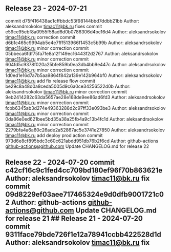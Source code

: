 ## Release 23 - 2024-07-21
commit d75f416438ac1cffbbdc53f98144bbd7ddbb21bb Author: aleksandrsokolov <timac11@bk.ru> fixes commit e59ce95ebf8a0955f58ad6d0b0786306d4bc16d4 Author: aleksandrsokolov <timac11@bk.ru> correction commit d6b1c465c9994ab5e4e7fff513966f1453c5b99b Author: aleksandrsokolov <timac11@bk.ru> minor correction commit 05bbeca6fdf75fa7fe8a12f149ec16443f2d2767 Author: aleksandrsokolov <timac11@bk.ru> minor correction commit 604fd5c9378f020a25bfe859b0ea3db4bb9e447c Author: aleksandrsokolov <timac11@bk.ru> minor correction commit 1d0ed1e16d7a7b5aa9864f842a139e142b964bf0 Author: aleksandrsokolov <timac11@bk.ru> add fix release flow commit be29c8a48d0a8ceda5005d9c6a0ce34256522d0b Author: aleksandrsokolov <timac11@bk.ru> minor correction commit 9eb2414282c63da5657ae28e168de9ee86ad6fd3 Author: aleksandrsokolov <timac11@bk.ru> minor correction commit fcbb6345ab3d274e49363288d2c97ff33e093be3 Author: aleksandrsokolov <timac11@bk.ru> minor correction commit 0da86e0ed621bee5bd35a38a25fb4a9c13b4fc1d Author: aleksandrsokolov <timac11@bk.ru> minor correction commit 2279bfa4a6a60c26ade2a52867ac5e3741e27850 Author: aleksandrsokolov <timac11@bk.ru> add deploy prod action commit 973d6e8cf895bdc3c60c621abdd951db76b2f6cd Author: github-actions <github-actions@github.com> Update CHANGELOG.md for release 22

## Release 22 - 2024-07-20 commit c42cf16c9c1fed4cc709bd180ef96f70b863621e Author: aleksandrsokolov <timac11@bk.ru> fix commit 09d8229ef03aee717465324e9d0dfb9001721c02 Author: github-actions <github-actions@github.com> Update CHANGELOG.md for release 21 ## Release 21 - 2024-07-20 commit 9311face79bde726f1e12a78941ccbb422528d1d Author: aleksandrsokolov <timac11@bk.ru> fix
